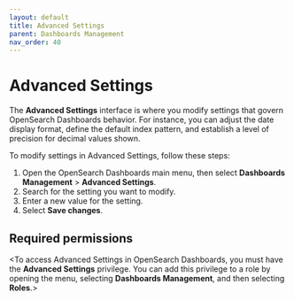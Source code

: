 ```yaml
---
layout: default
title: Advanced Settings
parent: Dashboards Management
nav_order: 40
---
```


# Advanced Settings

The **Advanced Settings** interface is where you modify settings that govern OpenSearch Dashboards behavior. For instance, you can adjust the date display format, define the default index pattern, and establish a level of precision for decimal values shown.

To modify settings in Advanced Settings, follow these steps:

1. Open the OpenSearch Dashboards main menu, then select **Dashboards Management** > **Advanced Settings**.
2. Search for the setting you want to modify.
3. Enter a new value for the setting. 
4. Select **Save changes**.

## Required permissions

<To access Advanced Settings in OpenSearch Dashboards, you must have the **Advanced Settings** privilege. You can add this privilege to a role by opening the menu, selecting **Dashboards Management**, and then selecting **Roles**.><This is example text and needs to be tailored for Dashboards.>

